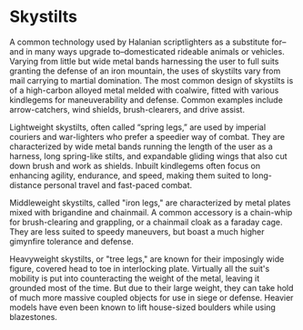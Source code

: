 # Skystilts

A common technology used by Halanian scriptlighters as a substitute for–and in many ways upgrade to–domesticated rideable animals or vehicles. Varying from little but wide metal bands harnessing the user to full suits granting the defense of an iron mountain, the uses of skystilts vary from mail carrying to martial domination. The most common design of skystilts is of a high-carbon alloyed metal melded with coalwire, fitted with various kindlegems for maneuverability and defense. Common examples include arrow-catchers, wind shields, brush-clearers, and drive assist.  
  
Lightweight skystilts, often called “spring legs,” are used by imperial couriers and war-lighters who prefer a speedier way of combat. They are characterized by wide metal bands running the length of the user as a harness, long spring-like stilts, and expandable gliding wings that also cut down brush and work as shields. Inbuilt kindlegems often focus on enhancing agility, endurance, and speed, making them suited to long-distance personal travel and fast-paced combat.  

Middleweight skystilts, called "iron legs," are characterized by metal plates mixed with brigandine and chainmail. A common accessory is a chain-whip for brush-clearing and grappling, or a chainmail cloak as a faraday cage. They are less suited to speedy maneuvers, but boast a much higher gimynfire tolerance and defense.  
  
Heavyweight skystilts, or "tree legs," are known for their imposingly wide figure, covered head to toe in interlocking plate. Virtually all the suit's mobility is put into counteracting the weight of the metal, leaving it grounded most of the time. But due to their large weight, they can take hold of much more massive coupled objects for use in siege or defense. Heavier models have even been known to lift house-sized boulders while using blazestones.
